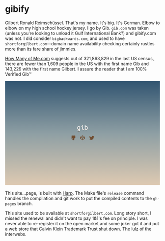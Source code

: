 # gibify

Gilbert Ronald Reimschüssel. That's my name. It's big. It's German. Elbow to
elbow on my high school hockey jersey. I go by Gib. `gib.com` was taken
(unless you're looking to unload it Gulf International Bank?) and
gibify.com was not. I did consider `bigbackwards.com`, and used to have
`shortforgilbert.com`&mdash;domain name availability checking certainly rustles
more than its fare share of jimmies.

[How Many of Me.com](http://howmanyofme.com/search/) suggests out of 321,863,829
in the last US census, there are fewer than 1,609 people in the US with the
first name Gib and 143,229 with the first name Gilbert.
I assure the reader that I am 100% Verified Gib&trade;

![](https://github.com/gib/gibify/blob/master/s4g-screenshot.png)

This site&hellip;page, is built with [Harp](http://harpjs.com/).
The Make file's `release` command handles the compilation and git work to put
the compiled contents to the `gh-pages` branch.

This site used to be available at `shortforgilbert.com`. Long story short, I
missed the renewal and didn't want to pay 1&1's fee on principle. I was never
able to re-register it on the open market and some joker got it and put a web
store that Calvin Klein Trademark Trust shut down. The lulz of the interwebs.
